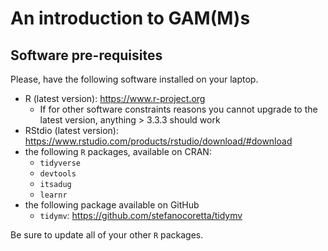 # An introduction to GAM(M)s

## Software pre-requisites

Please, have the following software installed on your laptop.

- R (latest version): <https://www.r-project.org>
    - If for other software constraints reasons you cannot upgrade to the latest version, anything > 3.3.3 should work
- RStdio (latest version): <https://www.rstudio.com/products/rstudio/download/#download>
- the following `R` packages, available on CRAN:
    - `tidyverse`
    - `devtools`
    - `itsadug`
    - `learnr`
- the following package available on GitHub
    - `tidymv`: <https://github.com/stefanocoretta/tidymv>

Be sure to update all of your other `R` packages.
